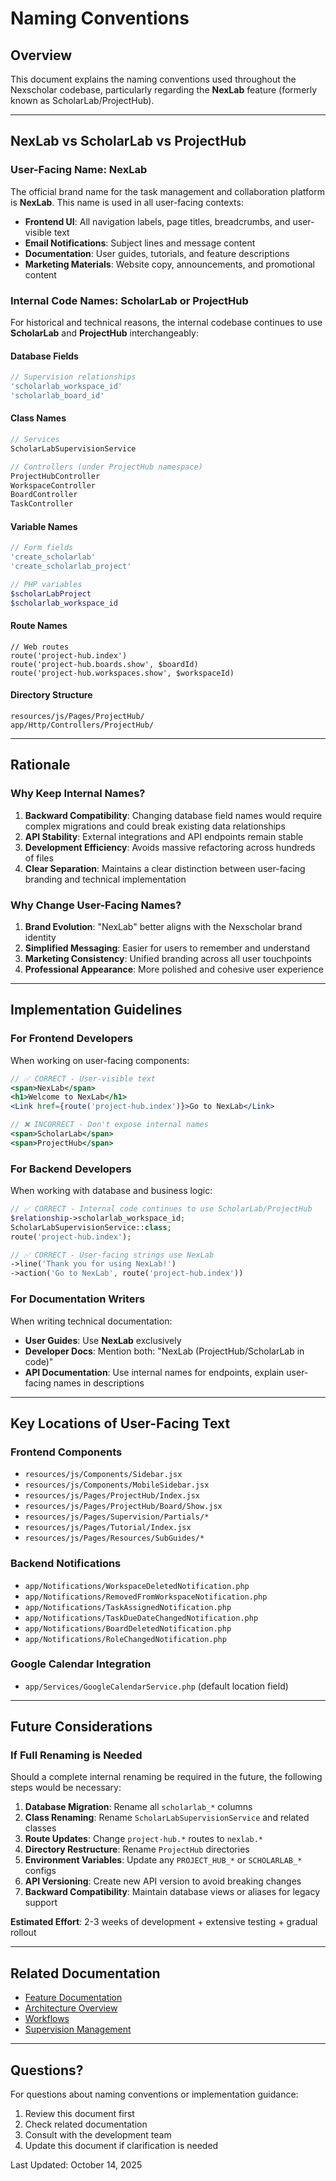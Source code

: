 # Naming Conventions

## Overview

This document explains the naming conventions used throughout the Nexscholar codebase, particularly regarding the **NexLab** feature (formerly known as ScholarLab/ProjectHub).

---

## NexLab vs ScholarLab vs ProjectHub

### User-Facing Name: **NexLab**

The official brand name for the task management and collaboration platform is **NexLab**. This name is used in all user-facing contexts:

- **Frontend UI**: All navigation labels, page titles, breadcrumbs, and user-visible text
- **Email Notifications**: Subject lines and message content
- **Documentation**: User guides, tutorials, and feature descriptions
- **Marketing Materials**: Website copy, announcements, and promotional content

### Internal Code Names: **ScholarLab** or **ProjectHub**

For historical and technical reasons, the internal codebase continues to use **ScholarLab** and **ProjectHub** interchangeably:

#### Database Fields
```php
// Supervision relationships
'scholarlab_workspace_id'
'scholarlab_board_id'
```

#### Class Names
```php
// Services
ScholarLabSupervisionService

// Controllers (under ProjectHub namespace)
ProjectHubController
WorkspaceController
BoardController
TaskController
```

#### Variable Names
```php
// Form fields
'create_scholarlab'
'create_scholarlab_project'

// PHP variables
$scholarLabProject
$scholarlab_workspace_id
```

#### Route Names
```
// Web routes
route('project-hub.index')
route('project-hub.boards.show', $boardId)
route('project-hub.workspaces.show', $workspaceId)
```

#### Directory Structure
```
resources/js/Pages/ProjectHub/
app/Http/Controllers/ProjectHub/
```

---

## Rationale

### Why Keep Internal Names?

1. **Backward Compatibility**: Changing database field names would require complex migrations and could break existing data relationships
2. **API Stability**: External integrations and API endpoints remain stable
3. **Development Efficiency**: Avoids massive refactoring across hundreds of files
4. **Clear Separation**: Maintains a clear distinction between user-facing branding and technical implementation

### Why Change User-Facing Names?

1. **Brand Evolution**: "NexLab" better aligns with the Nexscholar brand identity
2. **Simplified Messaging**: Easier for users to remember and understand
3. **Marketing Consistency**: Unified branding across all user touchpoints
4. **Professional Appearance**: More polished and cohesive user experience

---

## Implementation Guidelines

### For Frontend Developers

When working on user-facing components:

```jsx
// ✅ CORRECT - User-visible text
<span>NexLab</span>
<h1>Welcome to NexLab</h1>
<Link href={route('project-hub.index')}>Go to NexLab</Link>

// ❌ INCORRECT - Don't expose internal names
<span>ScholarLab</span>
<span>ProjectHub</span>
```

### For Backend Developers

When working with database and business logic:

```php
// ✅ CORRECT - Internal code continues to use ScholarLab/ProjectHub
$relationship->scholarlab_workspace_id;
ScholarLabSupervisionService::class;
route('project-hub.index');

// ✅ CORRECT - User-facing strings use NexLab
->line('Thank you for using NexLab!')
->action('Go to NexLab', route('project-hub.index'))
```

### For Documentation Writers

When writing technical documentation:

- **User Guides**: Use **NexLab** exclusively
- **Developer Docs**: Mention both: "NexLab (ProjectHub/ScholarLab in code)"
- **API Documentation**: Use internal names for endpoints, explain user-facing names in descriptions

---

## Key Locations of User-Facing Text

### Frontend Components
- `resources/js/Components/Sidebar.jsx`
- `resources/js/Components/MobileSidebar.jsx`
- `resources/js/Pages/ProjectHub/Index.jsx`
- `resources/js/Pages/ProjectHub/Board/Show.jsx`
- `resources/js/Pages/Supervision/Partials/*`
- `resources/js/Pages/Tutorial/Index.jsx`
- `resources/js/Pages/Resources/SubGuides/*`

### Backend Notifications
- `app/Notifications/WorkspaceDeletedNotification.php`
- `app/Notifications/RemovedFromWorkspaceNotification.php`
- `app/Notifications/TaskAssignedNotification.php`
- `app/Notifications/TaskDueDateChangedNotification.php`
- `app/Notifications/BoardDeletedNotification.php`
- `app/Notifications/RoleChangedNotification.php`

### Google Calendar Integration
- `app/Services/GoogleCalendarService.php` (default location field)

---

## Future Considerations

### If Full Renaming is Needed

Should a complete internal renaming be required in the future, the following steps would be necessary:

1. **Database Migration**: Rename all `scholarlab_*` columns
2. **Class Renaming**: Rename `ScholarLabSupervisionService` and related classes
3. **Route Updates**: Change `project-hub.*` routes to `nexlab.*`
4. **Directory Restructure**: Rename `ProjectHub` directories
5. **Environment Variables**: Update any `PROJECT_HUB_*` or `SCHOLARLAB_*` configs
6. **API Versioning**: Create new API version to avoid breaking changes
7. **Backward Compatibility**: Maintain database views or aliases for legacy support

**Estimated Effort**: 2-3 weeks of development + extensive testing + gradual rollout

---

## Related Documentation

- [Feature Documentation](FEATURES.md#nexlab-projecthub)
- [Architecture Overview](ARCHITECTURE.md)
- [Workflows](WORKFLOWS.md#3-nexlab-projecthub-task-creation-and-real-time-update-workflow)
- [Supervision Management](supervision/INDEX.md#nexlab-projecthub)

---

## Questions?

For questions about naming conventions or implementation guidance:
1. Review this document first
2. Check related documentation
3. Consult with the development team
4. Update this document if clarification is needed

Last Updated: October 14, 2025

